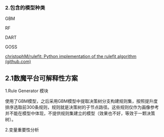 

### 2.包含的模型种类

GBM

RF

DART

GOSS

 [christophM/rulefit: Python implementation of the rulefit algorithm (github.com)](https://github.com/christophM/rulefit) 





## 2.1数魔平台可解释性方案

1.Rule Generator 模块

使用了GBM模型，之后采用GBM模型中提取决策树分支构建规则集，按照提升度排序选取前300条规则，规则就是决策树的子节点路径。这些规则仅作为画像参考并不能在模型中体现，不提供规则集建立的模型（效果也不好，等效于一颗决策树）。

2.变量重要性分析

